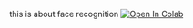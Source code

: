 this is about face recognition
[![Open In Colab](https://colab.research.google.com/assets/colab-badge.svg)](https://colab.research.google.com/github/Melvinmcrn/PatternRecognition/blob/master/HW3/HW3.ipynb)
